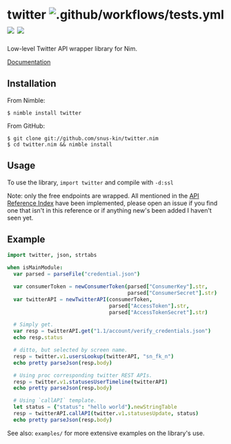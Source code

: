 # twitter ![.github/workflows/tests.yml](https://github.com/snus-kin/twitter.nim/workflows/.github/workflows/tests.yml/badge.svg?branch=master) ![](https://img.shields.io/endpoint?url=https%3A%2F%2Ftwbadges.glitch.me%2Fbadges%2Fstandard) ![](https://img.shields.io/endpoint?url=https%3A%2F%2Ftwbadges.glitch.me%2Fbadges%2Fv2)

Low-level Twitter API wrapper library for Nim.

[Documentation](https://snus-kin.github.io/twitter.nim/twitter.html)

## Installation

From Nimble:

```console
$ nimble install twitter
```

From GitHub:

```console
$ git clone git://github.com/snus-kin/twitter.nim
$ cd twitter.nim && nimble install
```

## Usage

To use the library, `import twitter` and compile with `-d:ssl`

Note: only the free endpoints are wrapped. All mentioned in the
[API Reference Index](https://developer.twitter.com/en/docs/api-reference-index)
have been implemented, please open an issue if you find one that isn't in this
reference or if anything new's been added I haven't seen yet.

## Example

```nim
import twitter, json, strtabs

when isMainModule:
  var parsed = parseFile("credential.json")

  var consumerToken = newConsumerToken(parsed["ConsumerKey"].str,
                                       parsed["ConsumerSecret"].str)
  var twitterAPI = newTwitterAPI(consumerToken,
                                 parsed["AccessToken"].str,
                                 parsed["AccessTokenSecret"].str)

  # Simply get.
  var resp = twitterAPI.get("1.1/account/verify_credentials.json")
  echo resp.status

  # ditto, but selected by screen name.
  resp = twitter.v1.usersLookup(twitterAPI, "sn_fk_n")
  echo pretty parseJson(resp.body)

  # Using proc corresponding twitter REST APIs.
  resp = twitter.v1.statusesUserTimeline(twitterAPI)
  echo pretty parseJson(resp.body)

  # Using `callAPI` template.
  let status = {"status": "hello world"}.newStringTable
  resp = twitterAPI.callAPI(twitter.v1.statusesUpdate, status)
  echo pretty parseJson(resp.body)
```

See also: `examples/` for more extensive examples on the library's use.
